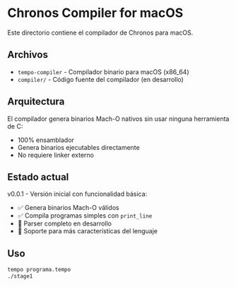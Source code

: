 # Chronos Compiler for macOS

Este directorio contiene el compilador de Chronos para macOS.

## Archivos

- `tempo-compiler` - Compilador binario para macOS (x86_64)
- `compiler/` - Código fuente del compilador (en desarrollo)

## Arquitectura

El compilador genera binarios Mach-O nativos sin usar ninguna herramienta de C:
- 100% ensamblador
- Genera binarios ejecutables directamente
- No requiere linker externo

## Estado actual

v0.0.1 - Versión inicial con funcionalidad básica:
- ✅ Genera binarios Mach-O válidos
- ✅ Compila programas simples con `print_line`
- 🚧 Parser completo en desarrollo
- 🚧 Soporte para más características del lenguaje

## Uso

```bash
tempo programa.tempo
./stage1
```